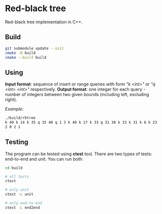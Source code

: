 # Red-black tree

Red-black tree implementation in C++.

## Build

```bash
git submodule update --init
cmake -B build
cmake --build build
```

## Using

__Input format__: sequence of insert or range queries with form _"k &lt;int&gt;"_ or _"q &lt;int&gt; &lt;int&gt;"_ respectively.
__Output format__: one integer for each query - number of integers between two given bounds (including left, excluding right).

_Example_:
```bash
./build/rbtree
k 40 k 14 k 35 q 35 40 q 1 3 k 49 k 17 k 33 q 31 38 k 33 k 31 k 6 k 23 q 48 59
2 0 2 1
```

## Testing

The program can be tested using __ctest__ tool. There are two types of tests: end-to-end and unit. You can run both:

```bash
cd build

# all tests
ctest

# only unit
ctest -L unit

# only end-to-end
ctest -L end2end
```
